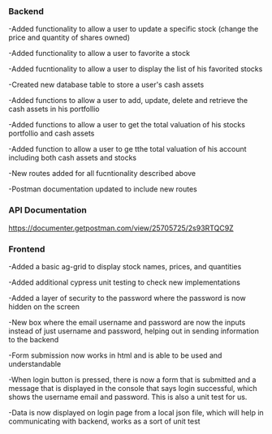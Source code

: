 ### Backend

-Added functionality to allow a user to update a specific stock (change the price and quantity of shares owned)

-Added functionality to allow a user to favorite a stock

-Added fucntionality to allow a user to display the list of his favorited stocks

-Created new database table to store a user's cash assets

-Added functions to allow a user to add, update, delete and retrieve the cash assets in his portfollio

-Added functions to allow a user to get the total valuation of his stocks portfollio and cash assets

-Added function to allow a user to ge tthe total valuation of his account including both cash assets and stocks

-New routes added for all fucntionality described above

-Postman documentation updated to include new routes

### API Documentation
https://documenter.getpostman.com/view/25705725/2s93RTQC9Z

### Frontend

-Added a basic ag-grid to display stock names, prices, and quantities

-Added additional cypress unit testing to check new implementations

-Added a layer of security to the password where the password is now hidden on the screen

-New box where the email username and password are now the inputs instead of just username and password, helping out in sending information to the backend

-Form submission now works in html and is able to be used and understandable

-When login button is pressed, there is now a form that is submitted and a message that is displayed in the console that says login successful, which shows the username email and password. This is also a unit test for us.

-Data is now displayed on login page from a local json file, which will help in communicating with backend, works as a sort of unit test
